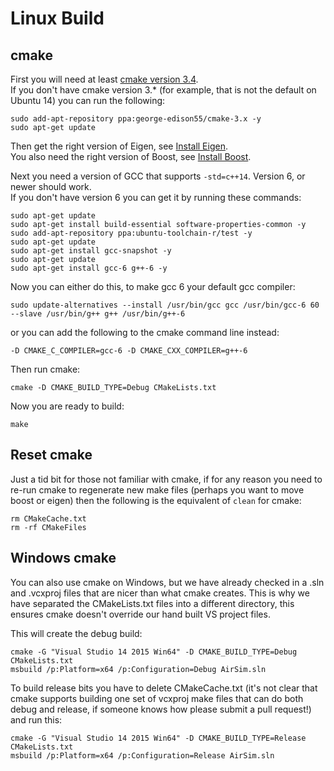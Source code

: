 # Linux Build

## cmake    

First you will need at least [cmake version  3.4](https://cmake.org/install/).  
If you don't have cmake version 3.* (for example, that is not the default on Ubuntu 14) you can run the following:

````
sudo add-apt-repository ppa:george-edison55/cmake-3.x -y
sudo apt-get update
````

Then get the right version of Eigen, see [Install Eigen](install_eigen.md).  
You also need the right version of Boost, see [Install Boost](install_boost.md).

Next you need a version of GCC that supports `-std=c++14`.  Version 6, or newer should work.  
If you don't have version 6 you can get it by running these commands:
````
sudo apt-get update
sudo apt-get install build-essential software-properties-common -y
sudo add-apt-repository ppa:ubuntu-toolchain-r/test -y
sudo apt-get update
sudo apt-get install gcc-snapshot -y
sudo apt-get update
sudo apt-get install gcc-6 g++-6 -y
````

Now you can either do this, to make gcc 6 your default gcc compiler:
````
sudo update-alternatives --install /usr/bin/gcc gcc /usr/bin/gcc-6 60 --slave /usr/bin/g++ g++ /usr/bin/g++-6
````
or you can add the following to the cmake command line instead:
````
-D CMAKE_C_COMPILER=gcc-6 -D CMAKE_CXX_COMPILER=g++-6
````

Then run cmake:
````
cmake -D CMAKE_BUILD_TYPE=Debug CMakeLists.txt

````

Now you are ready to build:
````
make
````

## Reset cmake

Just a tid bit for those not familiar with cmake, if for any reason you need to re-run cmake to regenerate new make files
(perhaps you want to move boost or eigen) then the following is the equivalent of `clean` for cmake:
````
rm CMakeCache.txt 
rm -rf CMakeFiles
````


## Windows cmake

You can also use cmake on Windows, but we have already checked in a .sln and .vcxproj files that are nicer than what
cmake creates.  This is why we have separated the CMakeLists.txt files into a different directory, this ensures cmake 
doesn't override our hand built VS project files.

This will create the debug build:

    cmake -G "Visual Studio 14 2015 Win64" -D CMAKE_BUILD_TYPE=Debug CMakeLists.txt
    msbuild /p:Platform=x64 /p:Configuration=Debug AirSim.sln
    
To build release bits you have to delete CMakeCache.txt (it's not clear that cmake supports building
one set of vcxproj make files that can do both debug and release, if someone knows how please submit a pull request!)
and run this:
    
    cmake -G "Visual Studio 14 2015 Win64" -D CMAKE_BUILD_TYPE=Release CMakeLists.txt
    msbuild /p:Platform=x64 /p:Configuration=Release AirSim.sln

